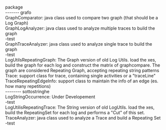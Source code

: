 package \
  ------- grafo \
          GraphComparator: java class used to compare two graph (that should be a Log Graph)\
          GraphLogAnalyzer: java class used to analyze multiple traces to build the graph\
          -test\
          GraphTraceAnalyzer: java class used to analyze single trace to build the graph\
          -test\
          LogUtilsRepeatingGraph: The Graph version of old Log Utils. load the xes, build the graph for each log and construct the matrix of graphcompare. The graph are considered Repeating Graph, accepting repeating string patterns\
          Trace: support class for trace, containing single activities or a "traceLine"\
          TraceRepeatingEdgeInfo: support class to maintain the info of an edge (es. how many repetitions)\
 -------- sottostringhe\
          LogStringOccurrence: Under Developement\
          -test\
          LogUtilisRepeatingTrace: The String version of old LogUtils. load the xes, build the RepeatingSet for each log and performs a "Cut" of this set.\
          TraceAnalyzer: java class used to analyze a Trace and build a Repeating Set\
          -test
